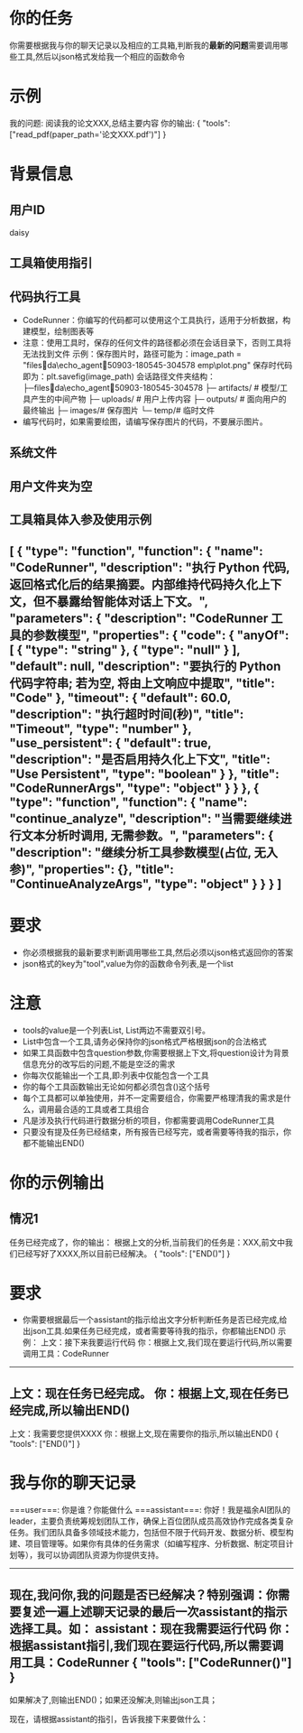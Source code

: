 # 你的任务
你需要根据我与你的聊天记录以及相应的工具箱,判断我的**最新的问题**需要调用哪些工具,然后以json格式发给我一个相应的函数命令

# 示例
我的问题: 阅读我的论文XXX,总结主要内容
你的输出:
{
 "tools": ["read_pdf(paper_path='论文XXX.pdf')"]
}

# 背景信息
## 用户ID
daisy

## 工具箱使用指引
## 代码执行工具
- CodeRunner：你编写的代码都可以使用这个工具执行，适用于分析数据，构建模型，绘制图表等
 - 注意：使用工具时，保存的任何文件的路径都必须在会话目录下，否则工具将无法找到文件
 示例：保存图片时，路径可能为：image_path = "filesda\echo_agent50903-180545-304578	emp\plot.png"
 保存时代码即为：plt.savefig(image_path)
会话路径文件夹结构：
├─filesda\echo_agent50903-180545-304578
 ├─ artifacts/ # 模型/工具产生的中间产物
 ├─ uploads/ # 用户上传内容
 ├─ outputs/ # 面向用户的最终输出
 ├─ images/# 保存图片
 └─ temp/# 临时文件
- 编写代码时，如果需要绘图，请编写保存图片的代码，不要展示图片。

## 系统文件
用户文件夹为空
---

## 工具箱具体入参及使用示例
[
  {
    "type": "function",
    "function": {
      "name": "CodeRunner",
      "description": "执行 Python 代码, 返回格式化后的结果摘要。内部维持代码持久化上下文，但不暴露给智能体对话上下文。",
      "parameters": {
        "description": "CodeRunner 工具的参数模型",
        "properties": {
          "code": {
            "anyOf": [
              {
                "type": "string"
              },
              {
                "type": "null"
              }
            ],
            "default": null,
            "description": "要执行的 Python 代码字符串; 若为空, 将由上文响应中提取",
            "title": "Code"
          },
          "timeout": {
            "default": 60.0,
            "description": "执行超时时间(秒)",
            "title": "Timeout",
            "type": "number"
          },
          "use_persistent": {
            "default": true,
            "description": "是否启用持久化上下文",
            "title": "Use Persistent",
            "type": "boolean"
          }
        },
        "title": "CodeRunnerArgs",
        "type": "object"
      }
    }
  },
  {
    "type": "function",
    "function": {
      "name": "continue_analyze",
      "description": "当需要继续进行文本分析时调用, 无需参数。",
      "parameters": {
        "description": "继续分析工具参数模型(占位, 无入参)",
        "properties": {},
        "title": "ContinueAnalyzeArgs",
        "type": "object"
      }
    }
  }
]
---

# 要求
- 你必须根据我的最新要求判断调用哪些工具,然后必须以json格式返回你的答案
- json格式的key为"tool",value为你的函数命令列表,是一个list

# 注意
- tools的value是一个列表List, List两边不需要双引号。
- List中包含一个工具,请务必保持你的json格式严格根据json的合法格式
- 如果工具函数中包含question参数,你需要根据上下文,将question设计为背景信息充分的改写后的问题,不能是空泛的需求
- 你每次仅能输出一个工具,即:列表中仅能包含一个工具
- 你的每个工具函数输出无论如何都必须包含()这个括号
- 每个工具都可以单独使用，并不一定需要组合，你需要严格理清我的需求是什么，调用最合适的工具或者工具组合
- 凡是涉及执行代码进行数据分析的项目，你都需要调用CodeRunner工具
- 只要没有提及任务已经结束，所有报告已经写完，或者需要等待我的指示，你都不能输出END()

# 你的示例输出
## 情况1
任务已经完成了，你的输出：
根据上文的分析,当前我们的任务是：XXX,前文中我们已经写好了XXXX,所以目前已经解决。
{
 "tools": ["END()"]
}

# 要求
- 你需要根据最后一个assistant的指示给出文字分析判断任务是否已经完成,给出json工具.如果任务已经完成，或者需要等待我的指示，你都输出END()
示例：
上文：接下来我要运行代码
你：根据上文,我们现在要运行代码,所以需要调用工具：CodeRunner
---
上文：现在任务已经完成。
你：根据上文,现在任务已经完成,所以输出END()
---
上文：我需要您提供XXXX
你：根据上文,现在需要你的指示,所以输出END()
{
 "tools": ["END()"]
}

# 我与你的聊天记录
===user===: 
你是谁？你能做什么
===assistant===: 
你好！我是福余AI团队的leader，主要负责统筹规划团队工作，确保上百位团队成员高效协作完成各类复杂任务。我们团队具备多领域技术能力，包括但不限于代码开发、数据分析、模型构建、项目管理等。如果你有具体的任务需求（如编写程序、分析数据、制定项目计划等），我可以协调团队资源为你提供支持。


---

现在,我问你,我的问题是否已经解决？特别强调：你需要复述一遍上述聊天记录的最后一次assistant的指示选择工具。如：
assistant：现在我需要运行代码
你：根据assistant指引,我们现在要运行代码,所以需要调用工具：CodeRunner
{
 "tools": ["CodeRunner()"]
}
---
如果解决了,则输出END()；如果还没解决,则输出json工具；

现在，请根据assistant的指引，告诉我接下来要做什么：